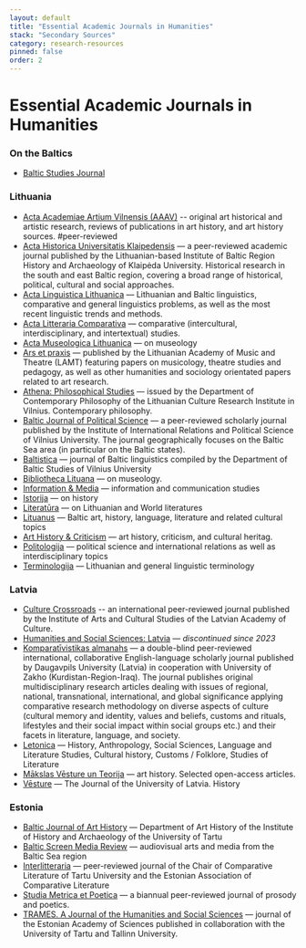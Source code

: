```yaml
---
layout: default
title: "Essential Academic Journals in Humanities"
stack: "Secondary Sources"
category: research-resources
pinned: false
order: 2
---
```

<h1 class="page-title">Essential Academic Journals in Humanities </h1>

### On the Baltics
- [Baltic Studies Journal](https://www.tandfonline.com/action/showAxaArticles?journalCode=rbal20)

### Lithuania
- [Acta Academiae Artium Vilnensis (AAAV)](https://aaav.vda.lt/journal/index) -- original art historical and artistic research, reviews of publications in art history, and art history sources. #peer-reviewed
- [Acta Historica Universitatis Klaipedensis](https://e-journals.ku.lt/journal/AHUK) — a peer-reviewed academic journal published by the Lithuanian-based Institute of Baltic Region History and Archaeology of Klaipėda University.  Historical research in the south and east Baltic region, covering a broad range of historical, political, cultural and social approaches.
- [Acta Linguistica Lithuanica](https://journals.lki.lt/actalinguisticalithuanica/about) — Lithuanian and Baltic linguistics, comparative and general linguistics problems, as well as the most recent linguistic trends and methods.
- [Acta Litteraria Comparativa](https://www.llla.lt/en/copy-of-naujausias-numeris) — comparative (intercultural, interdisciplinary, and intertextual) studies.
- [Acta Museologica Lithuanica](https://www.journals.vu.lt/acta-museologica-lithuanica/issue/archive) — on museology
- [Ars et praxis](https://xn--urnalai-cxb.lmta.lt/en/journal/ars-et-praxis/) — published by the Lithuanian Academy of Music and Theatre (LAMT) featuring papers on musicology, theatre studies and pedagogy, as well as other humanities and sociology orientated papers related to art research.
- [Athena: Philosophical Studies](https://athena.lt/archive) — issued by the Department of Contemporary Philosophy of the Lithuanian Culture Research Institute in Vilnius. Contemporary philosophy.
- [Baltic Journal of Political Science](https://www.journals.vu.lt/BJPS/issue/archive) — a peer-reviewed scholarly journal published by the Institute of International Relations and Political Science of Vilnius University. The journal geographically focuses on the Baltic Sea area (in particular on the Baltic states).
- [Baltistica](https://www.baltistica.lt/index.php/baltistica/index) — journal of Baltic linguistics compiled by the Department of Baltic Studies of Vilnius University
- [Bibliotheca Lituana](https://www.journals.vu.lt/Bibliotheca-Lituana/issue/view/1329) — on museology.
- [Information & Media](https://www.journals.vu.lt/IM/issue/archive) — information and communication studies
- [Istorija](https://ejournals.vdu.lt/index.php/istorijoszurnalas/issue/archive) — on history
- [Literatūra](https://www.journals.vu.lt/literatura/issue/archive) — on Lithuanian and World literatures
- [Lituanus](https://www.lituanus.org/) — Baltic art, history, language, literature and related cultural topics
- [Art History & Criticism](https://reference-global.com/journal/MIK) — art history, criticism, and cultural heritag.
- [Politologija](https://www.journals.vu.lt/politologija/issue/archive) — political science and international relations as well as interdisciplinary topics
- [Terminologija](https://journals.lki.lt/terminologija/issue/view/145) — Lithuanian and general linguistic terminology

### Latvia
- [Culture Crossroads](https://culturecrossroads.lv/index.php/cc) -- an international peer-reviewed journal published by the Institute of Arts and Cultural Studies of the Latvian Academy of Culture.
- [Humanities and Social Sciences: Latvia](https://www.apgads.lu.lv/en/izdevumi/brivpieejas-izdevumi/zurnali-un-periodiskie-izdevumi/humanities-and-social-sciences-latvia/) — *discontinued since 2023*
- [Komparatīvistikas almanahs](https://www.ceeol.com/search/journal-detail?id=2763) — a double-blind peer-reviewed international, collaborative English-language scholarly journal published by Daugavpils University (Latvia) in cooperation with University of Zakho (Kurdistan-Region-Iraq). The journal publishes original multidisciplinary research articles dealing with issues of regional, national, transnational, international, and global significance applying comparative research methodology on diverse aspects of culture (cultural memory and identity, values and beliefs, customs and rituals, lifestyles and their social impact within social groups etc.) and their facets in literature, language, and society.
- [Letonica](https://lulfmi.lv/en/letonica) — History, Anthropology, Social Sciences, Language and Literature Studies, Cultural history, Customs / Folklore, Studies of Literature
- [Mākslas Vēsture un Teorija](https://www.lma-mvi.lv/en/publications/journal-art-history-and-theory) — art history. Selected open-access articles.
- [Vēsture](https://journal.lu.lv/luzv/issue/archive) — The Journal of the University of Latvia. History

### Estonia
- [Baltic Journal of Art History](https://ojs.utlib.ee/index.php/bjah/) — Department of Art History of the Institute of History and Archaeology  of the University of Tartu
- [Baltic Screen Media Review](https://reference-global.com/journal/BSMR) — audiovisual arts and media from the Baltic Sea region
- [Interlitteraria](https://ojs.utlib.ee/index.php/IL/issue/archive) — peer-reviewed journal of the Chair of Comparative Literature of Tartu University and the Estonian Association of Comparative Literature
- [Studia Metrica et Poetica](https://ojs.utlib.ee/index.php/smp/issue/archive) — a biannual peer-reviewed journal of prosody and poetics.
- [TRAMES. A Journal of the Humanities and Social Sciences](https://kirj.ee/trames/?v=3e8d115eb4b3#fulltexts) — journal of the Estonian Academy of Sciences published in collaboration with the University of Tartu and Tallinn University.